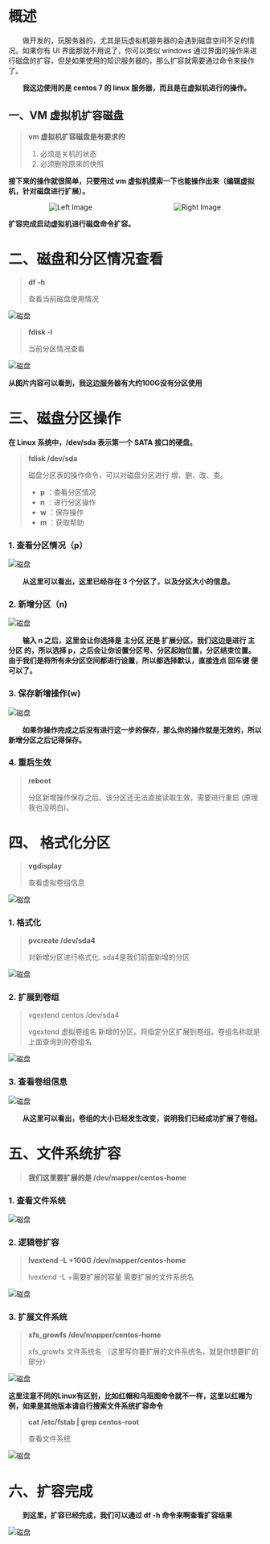 # 概述

&emsp;&emsp;做开发的，玩服务器的，尤其是玩虚拟机服务器的会遇到磁盘空间不足的情况。如果你有 UI 界面那就不用说了，你可以类似 windows 通过界面的操作来进行磁盘的扩容，但是如果使用的知识服务器的，那么扩容就需要通过命令来操作了。

&emsp;&emsp;**我这边使用的是 centos 7 的 linux 服务器，而且是在虚拟机进行的操作。**



## 一、VM 虚拟机扩容磁盘

> **vm 虚拟机扩容磁盘是有要求的**
>
> 1. 必须是关机的状态
> 2. 必须删除原来的快照



**接下来的操作就很简单，只要用过 vm 虚拟机摸索一下也能操作出来（编辑虚拟机，针对磁盘进行扩展）。**

<div style="display: flex;flex-direction: row; align-items: center; justify-content: space-around;">
  <image src="../.images/202408/291424.png" alt="Left Image" style="max-width: 50%;">
  <image src="../.images/202408/291425.png" alt="Right Image" style="max-width: 50%;">
</div>



**扩容完成启动虚拟机进行磁盘命令扩容。**

# 二、磁盘和分区情况查看

> **df -h**
>
> 查看当前磁盘使用情况

![磁盘](../.images/202408/291531.png)



> **fdisk -l**
>
> 当前分区情况查看

![磁盘](../.images/202408/291533.png)



**从图片内容可以看到，我这边服务器有大约100G没有分区使用**



# 三、磁盘分区操作

**‌在‌ Linux 系统中，/dev/sda 表示第一个 ‌SATA 接口的硬盘。**

> **fdisk /dev/sda**
>
> 磁盘分区表的操作命令，可以对磁盘分区进行 增、删、改、查。
>
> - **p** ：查看分区情况
> - **n** ：进行分区操作
> - **w** ：保存操作
> - **m** ：获取帮助



### 1. 查看分区情况（p）

![磁盘](../.images/202408/291534.png)

&emsp;&emsp;**从这里可以看出，这里已经存在 3 个分区了，以及分区大小的信息。**



### 2. 新增分区（n)

![磁盘](../.images/202408/291535.png)

&emsp;&emsp;**输入 n 之后，这里会让你选择是 主分区 还是 扩展分区，我们这边是进行 主分区 的，所以选择 p，之后会让你设置分区号、分区起始位置，分区结束位置。由于我们是将所有未分区空间都进行设置，所以都选择默认，直接连点 回车键 便可以了。**



### 3. 保存新增操作(w)

![磁盘](../.images/202408/291536.png)

&emsp;&emsp;**如果你操作完成之后没有进行这一步的保存，那么你的操作就是无效的，所以新增分区之后记得保存。**



### 4. 重启生效

> **reboot**
>
> 分区新增操作保存之后。该分区还无法直接读取生效，需要进行重启 (原理我也没明白)。



# 四、 格式化分区

> **vgdisplay**
>
> 查看虚拟卷组信息

![磁盘](../.images/202408/291609.png)

### 1. 格式化

> **pvcreate /dev/sda4**
>
> 对新增分区进行格式化. sda4是我们前面新增的分区

![磁盘](../.images/202408/291610.png)

### 2. 扩展到卷组

> vgextend centos /dev/sda4
>
> vgextend 虚拟卷组名 新增的分区。将指定分区扩展到卷组。卷组名称就是上面查询到的卷组名

![磁盘](../.images/202408/291611.png)

### 3. 查看卷组信息

![磁盘](../.images/202408/291612.png)

&emsp;&emsp;**从这里可以看出，卷组的大小已经发生改变，说明我们已经成功扩展了卷组。**



# 五、文件系统扩容

> **我们这里要扩展的是 /dev/mapper/centos-home**

### 1. 查看文件系统

![磁盘](../.images/202408/291622.png)

### 2. 逻辑卷扩容

> **lvextend -L +100G /dev/mapper/centos-home**
>
> lvextend -L +需要扩展的容量 需要扩展的文件系统名

![磁盘](../.images/202408/291623.png)

### 3. 扩展文件系统

> **xfs_growfs /dev/mapper/centos-home**
>
> xfs_growfs 文件系统名 （这里写你要扩展的文件系统名，就是你想要扩的部分）

![磁盘](../.images/202408/291625.png)



**这里注意不同的Linux有区别，比如红帽和乌班图命令就不一样，这里以红帽为例，如果是其他版本请自行搜索文件系统扩容命令**

> **cat /etc/fstab \| grep centos-root**
>
> 查看文件系统

![磁盘](../.images/202408/291624.png)



# 六、扩容完成

&emsp;&emsp;**到这里，扩容已经完成，我们可以通过 df -h 命令来啊查看扩容结果**

![磁盘](../.images/202408/291627.png)